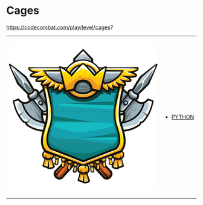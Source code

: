 # Cages 

https://codecombat.com/play/level/cages?
<table>
<tr>
<td>

![Hero Picture](hero.png?raw=true "Hero Picture")

</td>
<td>
<ul>
<li>

[PYTHON](Cages.py)

</li>
</td>
</tr>
<table>